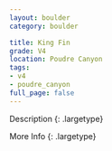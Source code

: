```yaml
---
layout: boulder
category: boulder

title: King Fin
grade: V4
location: Poudre Canyon
tags:
- v4
- poudre_canyon
full_page: false
---
```



Description
{: .largetype}


More Info
{: .largetype}

